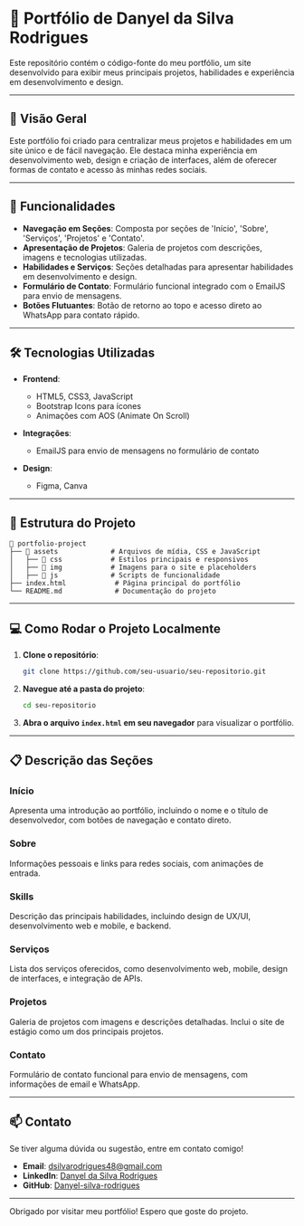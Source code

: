 
# 📂 Portfólio de Danyel da Silva Rodrigues

Este repositório contém o código-fonte do meu portfólio, um site desenvolvido para exibir meus principais projetos, habilidades e experiência em desenvolvimento e design.

---

## 📑 Visão Geral

Este portfólio foi criado para centralizar meus projetos e habilidades em um site único e de fácil navegação. Ele destaca minha experiência em desenvolvimento web, design e criação de interfaces, além de oferecer formas de contato e acesso às minhas redes sociais.

---

## 🎨 Funcionalidades

- **Navegação em Seções**: Composta por seções de 'Início', 'Sobre', 'Serviços', 'Projetos' e 'Contato'.
- **Apresentação de Projetos**: Galeria de projetos com descrições, imagens e tecnologias utilizadas.
- **Habilidades e Serviços**: Seções detalhadas para apresentar habilidades em desenvolvimento e design.
- **Formulário de Contato**: Formulário funcional integrado com o EmailJS para envio de mensagens.
- **Botões Flutuantes**: Botão de retorno ao topo e acesso direto ao WhatsApp para contato rápido.

---

## 🛠️ Tecnologias Utilizadas

- **Frontend**:
  - HTML5, CSS3, JavaScript
  - Bootstrap Icons para ícones
  - Animações com AOS (Animate On Scroll)
  
- **Integrações**:
  - EmailJS para envio de mensagens no formulário de contato

- **Design**:
  - Figma, Canva
---

## 📂 Estrutura do Projeto

```plaintext
📂 portfolio-project
├── 📁 assets             # Arquivos de mídia, CSS e JavaScript
│   ├── 📁 css            # Estilos principais e responsivos
│   ├── 📁 img            # Imagens para o site e placeholders
│   ├── 📁 js             # Scripts de funcionalidade
├── index.html            # Página principal do portfólio
└── README.md             # Documentação do projeto
```

---

## 💻 Como Rodar o Projeto Localmente

1. **Clone o repositório**:
   ```bash
   git clone https://github.com/seu-usuario/seu-repositorio.git
   ```

2. **Navegue até a pasta do projeto**:
   ```bash
   cd seu-repositorio
   ```

3. **Abra o arquivo `index.html` em seu navegador** para visualizar o portfólio.

---

## 📋 Descrição das Seções

### Início
Apresenta uma introdução ao portfólio, incluindo o nome e o título de desenvolvedor, com botões de navegação e contato direto.

### Sobre
Informações pessoais e links para redes sociais, com animações de entrada.

### Skills
Descrição das principais habilidades, incluindo design de UX/UI, desenvolvimento web e mobile, e backend.

### Serviços
Lista dos serviços oferecidos, como desenvolvimento web, mobile, design de interfaces, e integração de APIs.

### Projetos
Galeria de projetos com imagens e descrições detalhadas. Inclui o site de estágio como um dos principais projetos.

### Contato
Formulário de contato funcional para envio de mensagens, com informações de email e WhatsApp.

---

## 📫 Contato

Se tiver alguma dúvida ou sugestão, entre em contato comigo!

- **Email**: [dsilvarodrigues48@gmail.com](mailto:dsilvarodrigues48@gmail.com)
- **LinkedIn**: [Danyel da Silva Rodrigues](https://www.linkedin.com/in/danyel-da-silva-rodrigues-6049a9256/)
- **GitHub**: [Danyel-silva-rodrigues](https://github.com/Danyel-silva-rodrigues)

---

Obrigado por visitar meu portfólio! Espero que goste do projeto.
